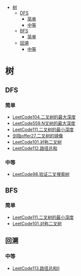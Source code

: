 <!-- TOC -->

- [树](#树)
  - [DFS](#dfs)
    - [简单](#简单)
    - [中等](#中等)
  - [BFS](#bfs)
    - [简单](#简单-1)
  - [回溯](#回溯)
    - [中等](#中等-1)

<!-- /TOC -->
# 树
## DFS
### 简单
- [LeetCode104.二叉树的最大深度](https://leetcode-cn.com/problems/maximum-depth-of-binary-tree/)
- [LeetCode559.N叉树的最大深度](https://leetcode-cn.com/problems/maximum-depth-of-n-ary-tree/)
- [LeetCode111.二叉树的最小深度](https://leetcode-cn.com/problems/minimum-depth-of-binary-tree/)
- [剑指offer27.二叉树的镜像](https://leetcode-cn.com/problems/er-cha-shu-de-jing-xiang-lcof/)
- [LeetCode101.对称二叉树](https://leetcode-cn.com/problems/symmetric-tree/)
- [LeetCode112.路径总和](https://leetcode-cn.com/problems/path-sum/)
### 中等
- [LeetCode98.验证二叉搜索树](https://leetcode-cn.com/problems/validate-binary-search-tree/)
## BFS
### 简单
- [LeetCode111.二叉树的最小深度](https://leetcode-cn.com/problems/minimum-depth-of-binary-tree/)
- [LeetCode101.对称二叉树](https://leetcode-cn.com/problems/symmetric-tree/)
## 回溯
### 中等
- [LeetCode113.路径总和II](https://leetcode-cn.com/problems/path-sum-ii/)